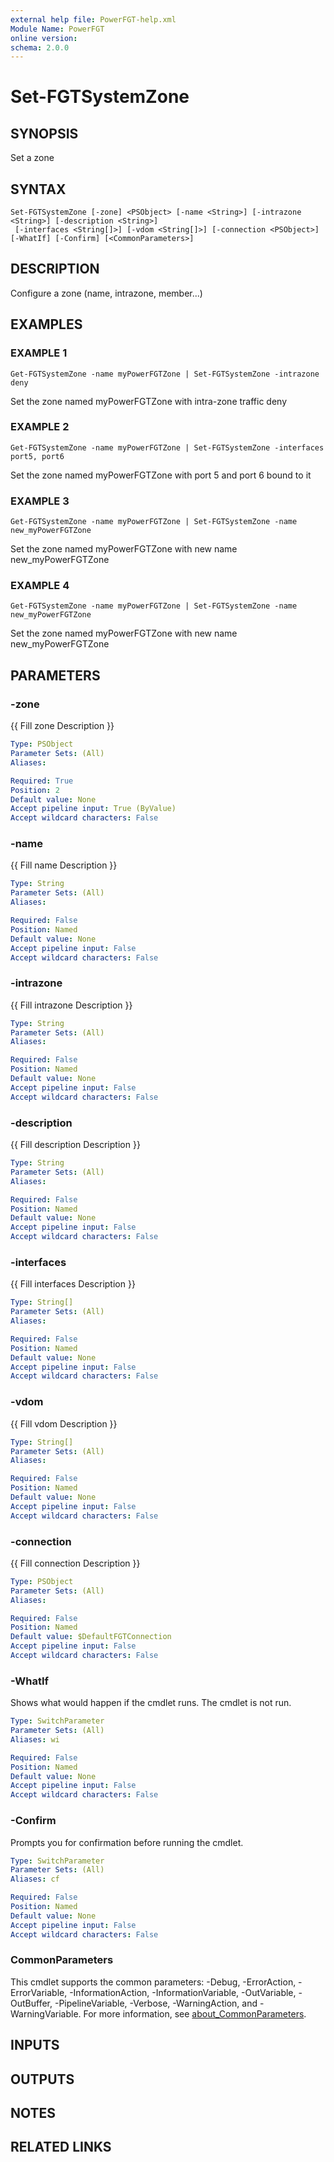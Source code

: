 ```yaml
---
external help file: PowerFGT-help.xml
Module Name: PowerFGT
online version:
schema: 2.0.0
---
```


# Set-FGTSystemZone

## SYNOPSIS
Set a zone

## SYNTAX

```
Set-FGTSystemZone [-zone] <PSObject> [-name <String>] [-intrazone <String>] [-description <String>]
 [-interfaces <String[]>] [-vdom <String[]>] [-connection <PSObject>] [-WhatIf] [-Confirm] [<CommonParameters>]
```

## DESCRIPTION
Configure a zone (name, intrazone, member...)

## EXAMPLES

### EXAMPLE 1
```
Get-FGTSystemZone -name myPowerFGTZone | Set-FGTSystemZone -intrazone deny
```

Set the zone named myPowerFGTZone with intra-zone traffic deny

### EXAMPLE 2
```
Get-FGTSystemZone -name myPowerFGTZone | Set-FGTSystemZone -interfaces port5, port6
```

Set the zone named myPowerFGTZone with port 5 and port 6 bound to it

### EXAMPLE 3
```
Get-FGTSystemZone -name myPowerFGTZone | Set-FGTSystemZone -name new_myPowerFGTZone
```

Set the zone named myPowerFGTZone with new name new_myPowerFGTZone

### EXAMPLE 4
```
Get-FGTSystemZone -name myPowerFGTZone | Set-FGTSystemZone -name new_myPowerFGTZone
```

Set the zone named myPowerFGTZone with new name new_myPowerFGTZone

## PARAMETERS

### -zone
{{ Fill zone Description }}

```yaml
Type: PSObject
Parameter Sets: (All)
Aliases:

Required: True
Position: 2
Default value: None
Accept pipeline input: True (ByValue)
Accept wildcard characters: False
```

### -name
{{ Fill name Description }}

```yaml
Type: String
Parameter Sets: (All)
Aliases:

Required: False
Position: Named
Default value: None
Accept pipeline input: False
Accept wildcard characters: False
```

### -intrazone
{{ Fill intrazone Description }}

```yaml
Type: String
Parameter Sets: (All)
Aliases:

Required: False
Position: Named
Default value: None
Accept pipeline input: False
Accept wildcard characters: False
```

### -description
{{ Fill description Description }}

```yaml
Type: String
Parameter Sets: (All)
Aliases:

Required: False
Position: Named
Default value: None
Accept pipeline input: False
Accept wildcard characters: False
```

### -interfaces
{{ Fill interfaces Description }}

```yaml
Type: String[]
Parameter Sets: (All)
Aliases:

Required: False
Position: Named
Default value: None
Accept pipeline input: False
Accept wildcard characters: False
```

### -vdom
{{ Fill vdom Description }}

```yaml
Type: String[]
Parameter Sets: (All)
Aliases:

Required: False
Position: Named
Default value: None
Accept pipeline input: False
Accept wildcard characters: False
```

### -connection
{{ Fill connection Description }}

```yaml
Type: PSObject
Parameter Sets: (All)
Aliases:

Required: False
Position: Named
Default value: $DefaultFGTConnection
Accept pipeline input: False
Accept wildcard characters: False
```

### -WhatIf
Shows what would happen if the cmdlet runs.
The cmdlet is not run.

```yaml
Type: SwitchParameter
Parameter Sets: (All)
Aliases: wi

Required: False
Position: Named
Default value: None
Accept pipeline input: False
Accept wildcard characters: False
```

### -Confirm
Prompts you for confirmation before running the cmdlet.

```yaml
Type: SwitchParameter
Parameter Sets: (All)
Aliases: cf

Required: False
Position: Named
Default value: None
Accept pipeline input: False
Accept wildcard characters: False
```

### CommonParameters
This cmdlet supports the common parameters: -Debug, -ErrorAction, -ErrorVariable, -InformationAction, -InformationVariable, -OutVariable, -OutBuffer, -PipelineVariable, -Verbose, -WarningAction, and -WarningVariable. For more information, see [about_CommonParameters](http://go.microsoft.com/fwlink/?LinkID=113216).

## INPUTS

## OUTPUTS

## NOTES

## RELATED LINKS
